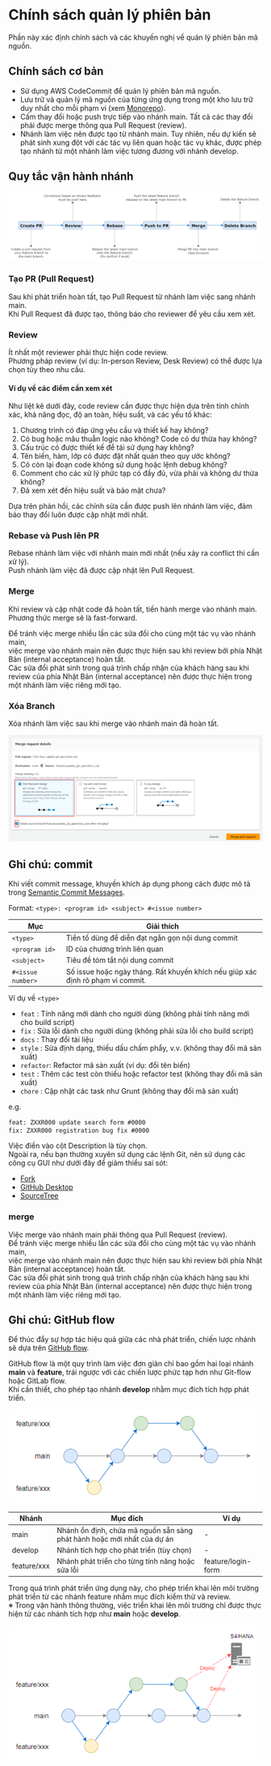 # Chính sách quản lý phiên bản

Phần này xác định chính sách và các khuyến nghị về quản lý phiên bản mã nguồn.

## Chính sách cơ bản

- Sử dụng AWS CodeCommit để quản lý phiên bản mã nguồn.  
- Lưu trữ và quản lý mã nguồn của từng ứng dụng trong một kho lưu trữ duy nhất cho mỗi phạm vi (xem [Monorepo](https://en.wikipedia.org/wiki/Monorepo)).  
- Cấm thay đổi hoặc push trực tiếp vào nhánh main. Tất cả các thay đổi phải được merge thông qua Pull Request (review).  
- Nhánh làm việc nên được tạo từ nhánh main. Tuy nhiên, nếu dự kiến sẽ phát sinh xung đột với các tác vụ liên quan hoặc tác vụ khác, được phép tạo nhánh từ một nhánh làm việc tương đương với nhánh develop.  

## Quy tắc vận hành nhánh

![worklow](../static/img/git.workflow_pr.png)

### Tạo PR (Pull Request)
Sau khi phát triển hoàn tất, tạo Pull Request từ nhánh làm việc sang nhánh main.  
Khi Pull Request đã được tạo, thông báo cho reviewer để yêu cầu xem xét.

### Review
Ít nhất một reviewer phải thực hiện code review.  
Phương pháp review (ví dụ: In-person Review, Desk Review) có thể được lựa chọn tùy theo nhu cầu.  

#### Ví dụ về các điểm cần xem xét
Như liệt kê dưới đây, code review cần được thực hiện dựa trên tính chính xác, khả năng đọc, độ an toàn, hiệu suất, và các yếu tố khác:

1. Chương trình có đáp ứng yêu cầu và thiết kế hay không?
2. Có bug hoặc mâu thuẫn logic nào không? Code có dư thừa hay không?
3. Cấu trúc có được thiết kế để tái sử dụng hay không?
4. Tên biến, hàm, lớp có được đặt nhất quán theo quy ước không?
5. Có còn lại đoạn code không sử dụng hoặc lệnh debug không?
6. Comment cho các xử lý phức tạp có đầy đủ, vừa phải và không dư thừa không?
7. Đã xem xét đến hiệu suất và bảo mật chưa?

Dựa trên phản hồi, các chỉnh sửa cần được push lên nhánh làm việc, đảm bảo thay đổi luôn được cập nhật mới nhất.  

### Rebase và Push lên PR
Rebase nhánh làm việc với nhánh main mới nhất (nếu xảy ra conflict thì cần xử lý).  
Push nhánh làm việc đã được cập nhật lên Pull Request.

### Merge
Khi review và cập nhật code đã hoàn tất, tiến hành merge vào nhánh main.  
Phương thức merge sẽ là fast-forward.  

Để tránh việc merge nhiều lần các sửa đổi cho cùng một tác vụ vào nhánh main,  
việc merge vào nhánh main nên được thực hiện sau khi review bởi phía Nhật Bản (internal acceptance) hoàn tất.  
Các sửa đổi phát sinh trong quá trình chấp nhận của khách hàng sau khi review của phía Nhật Bản (internal acceptance) nên được thực hiện trong một nhánh làm việc riêng mới tạo.

### Xóa Branch
Xóa nhánh làm việc sau khi merge vào nhánh main đã hoàn tất.

![code commit](../static/img/git.merge_codecommit.png)

## Ghi chú: commit

Khi viết commit message, khuyến khích áp dụng phong cách được mô tả trong [Semantic Commit Messages](https://gist.github.com/joshbuchea/6f47e86d2510bce28f8e7f42ae84c716).

Format: `<type>: <program id> <subject> #<issue number>`

| Mục               | Giải thích                                                                    |
| ----------------- | ----------------------------------------------------------------------------- |
| `<type>`          | Tiền tố dùng để diễn đạt ngắn gọn nội dung commit                              |
| `<program id>`    | ID của chương trình liên quan                                                  |
| `<subject>`       | Tiêu đề tóm tắt nội dung commit                                                |
| `#<issue number>` | Số issue hoặc ngày tháng. Rất khuyến khích nếu giúp xác định rõ phạm vi commit. |

Ví dụ về `<type>`   
- `feat`    : Tính năng mới dành cho người dùng (không phải tính năng mới cho build script)  
- `fix`     : Sửa lỗi dành cho người dùng (không phải sửa lỗi cho build script)  
- `docs`    : Thay đổi tài liệu  
- `style`   : Sửa định dạng, thiếu dấu chấm phẩy, v.v. (không thay đổi mã sản xuất)  
- `refactor`: Refactor mã sản xuất (ví dụ: đổi tên biến)  
- `test`    : Thêm các test còn thiếu hoặc refactor test (không thay đổi mã sản xuất)  
- `chore`   : Cập nhật các task như Grunt (không thay đổi mã sản xuất)  

e.g.
```
feat: ZXXR000 update search form #0000
fix: ZXXR000 registration bug fix #0000
```

Việc điền vào cột Description là tùy chọn.  
Ngoài ra, nếu bạn thường xuyên sử dụng các lệnh Git, nên sử dụng các công cụ GUI như dưới đây để giảm thiểu sai sót:

- [Fork](https://git-fork.com/)  
- [GitHub Desktop](https://desktop.github.com/download/)  
- [SourceTree](https://www.sourcetreeapp.com/)

### merge

Việc merge vào nhánh main phải thông qua Pull Request (review).  
Để tránh việc merge nhiều lần các sửa đổi cho cùng một tác vụ vào nhánh main,  
việc merge vào nhánh main nên được thực hiện sau khi review bởi phía Nhật Bản (internal acceptance) hoàn tất.  
Các sửa đổi phát sinh trong quá trình chấp nhận của khách hàng sau khi review của phía Nhật Bản (internal acceptance) nên được thực hiện trong một nhánh làm việc riêng mới tạo.

## Ghi chú: GitHub flow
Để thúc đẩy sự hợp tác hiệu quả giữa các nhà phát triển, chiến lược nhánh sẽ dựa trên [GitHub flow](https://docs.github.com/en/get-started/using-github/github-flow).

GitHub flow là một quy trình làm việc đơn giản chỉ bao gồm hai loại nhánh **main** và **feature**, trái ngược với các chiến lược phức tạp hơn như Git-flow hoặc GitLab flow.  
Khi cần thiết, cho phép tạo nhánh **develop** nhằm mục đích tích hợp phát triển.

![deploy](../static/img/git.github_flow.png)

| Nhánh        | Mục đích                                                                | Ví dụ               |
| ------------ | ----------------------------------------------------------------------- | ------------------- |
| main         | Nhánh ổn định, chứa mã nguồn sẵn sàng phát hành hoặc mới nhất của dự án  | -                   |
| develop      | Nhánh tích hợp cho phát triển (tùy chọn)                                | -                   |
| feature/xxx  | Nhánh phát triển cho từng tính năng hoặc sửa lỗi                         | feature/login-form  |

Trong quá trình phát triển ứng dụng này, cho phép triển khai lên môi trường phát triển từ các nhánh feature nhằm mục đích kiểm thử và review.  
※ Trong vận hành thông thường, việc triển khai lên môi trường chỉ được thực hiện từ các nhánh tích hợp như **main** hoặc **develop**.

![deploy](../static/img/git.github_flow_deploy.png)
